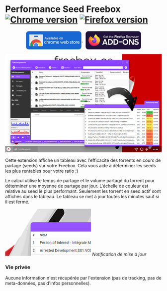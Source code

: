 # Performance Seed Freebox [![Chrome version][badge-cws]][link-cws] [![Firefox version][badge-amo]][link-amo]

[badge-cws]: https://img.shields.io/chrome-web-store/v/edlkgcidmeflfpjmeakkhhehbocokaie.svg?label=chrome
[badge-amo]: https://img.shields.io/amo/v/performance-seed-freebox.svg?label=firefox
[link-cws]: https://chrome.google.com/webstore/detail/npmhub/edlkgcidmeflfpjmeakkhhehbocokaie 'Aller sur la page Chrome Web Store'
[link-amo]: https://addons.mozilla.org/fr/firefox/addon/performance-seed-freebox/ 'Aller sur la page Firefox add-ons'

<p align="center">
  <a href="https://chrome.google.com/webstore/detail/npmhub/edlkgcidmeflfpjmeakkhhehbocokaie" title="Go to Chrome Web Store">
    <img src="images/badge_chrome.png" align="center" alt="Chrome">
  </a>
  &nbsp;
  <a href="https://addons.mozilla.org/fr/firefox/addon/performance-seed-freebox/" title="Go to Firefox Add-on Store">
    <img src="images/badge_firefox.png" align="center" alt="Firefox">
  </a>
</p>

![](images/hero.jpg)

Cette extension affiche un tableau avec l'efficacité des torrents en cours de partage (seeds) sur votre Freebox. Cela vous aide à déterminer les seeds les plus rentables pour votre ratio ;)

Le calcul utilise le temps de partage et le volume partagé du torrent pour déterminer une moyenne de partage par jour. L'échelle de couleur est relative au seed le plus performant. Seulement les torrent en seed actif sont affichés dans le tableau. Le tableau se met à jour toutes les minutes sauf si il est fermé.

![](images/update.gif) _Notification de mise à jour_

### Vie privée

Aucune information n'est récupérée par l'extension (pas de tracking, pas de meta-données, pas d'infos personnelles).
